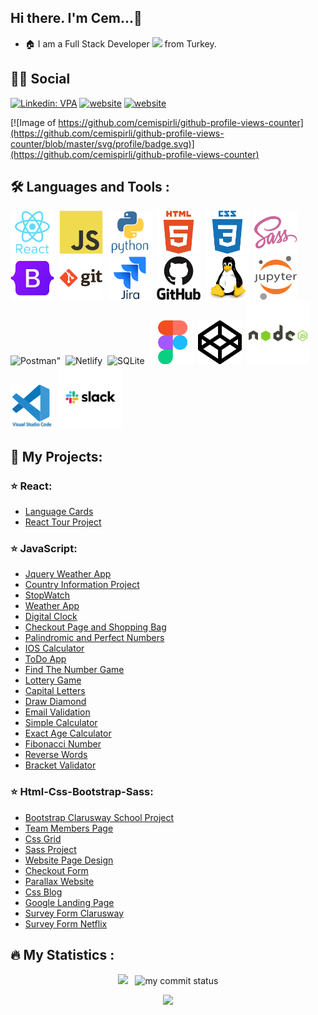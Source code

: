 <!-- <div id="header" align="center">
  <img src="https://www.icegif.com/wp-content/uploads/icegif-87.gif" width="600" height="200" />
</div> -->

## Hi there. I'm Cem...:wave:
- :house: I am a Full Stack Developer <img src="https://media.giphy.com/media/WUlplcMpOCEmTGBtBW/giphy.gif" width="30"> from Turkey.
<!-- - :telescope: I’m working as a Software Engineer and contributing to frontend and backend for building web applications.
- :seedling: Exploring Technical Content Writing.
- :zap: In my free time, I solve problems on GeeksforGeeks and read tech articles. -->

## :man::woman: Social
[![Linkedin: VPA](https://img.shields.io/badge/linkedin-%230077B5.svg?&style=for-the-badge&logo=linkedin&logoColor=white)](https://www.linkedin.com/in/cemispirli/)
[![website](https://img.shields.io/badge/%20-medium-black?&style=for-the-badge&logoColor=white)](https://medium.com/@cemispirli08)
[![website](https://img.shields.io/badge/gmail-f1f2f6.svg?&style=for-the-badge&logo=gmail&logoColor=red)](mailto:cemispirli08@gmail.com)

<!-- <p align="left"> <img src="https://komarev.com/ghpvc/?username=cemispirli" alt="cemispirli"/></p> -->


[![Image of https://github.com/cemispirli/github-profile-views-counter](https://github.com/cemispirli/github-profile-views-counter/blob/master/svg/profile/badge.svg)](https://github.com/cemispirli/github-profile-views-counter)
## :hammer_and_wrench: Languages and Tools :

<div >
<img src="https://github.com/devicons/devicon/blob/master/icons/react/react-original-wordmark.svg" title="React" alt="React" wwidth="70" height="70"/>&nbsp;
<img src="https://github.com/devicons/devicon/blob/master/icons/javascript/javascript-original.svg" title="JavaScript" alt="JavaScript" width="70" height="70""/>&nbsp;
<img src="https://raw.githubusercontent.com/devicons/devicon/2ae2a900d2f041da66e950e4d48052658d850630/icons/python/python-original-wordmark.svg" title="Python"  alt="Python" width="70" height="70"/>&nbsp;
<img src="https://raw.githubusercontent.com/devicons/devicon/2ae2a900d2f041da66e950e4d48052658d850630/icons/html5/html5-plain-wordmark.svg" title="HTML5" alt="HTML" width="70" height="70"/>&nbsp;
<img src="https://github.com/devicons/devicon/blob/master/icons/css3/css3-plain-wordmark.svg"  title="CSS3" alt="CSS" width="70" height="70"/>&nbsp;
<img src="https://raw.githubusercontent.com/devicons/devicon/2ae2a900d2f041da66e950e4d48052658d850630/icons/sass/sass-original.svg" title="Sass"  alt="Sass" width="70" height="70"/>&nbsp;
<img src="https://raw.githubusercontent.com/devicons/devicon/2ae2a900d2f041da66e950e4d48052658d850630/icons/bootstrap/bootstrap-original.svg" title="Bootstrap" alt="Bootstrap" width="70" height="70"/>&nbsp;
<img src="https://raw.githubusercontent.com/devicons/devicon/2ae2a900d2f041da66e950e4d48052658d850630/icons/git/git-original-wordmark.svg" title="Git" **alt="Git" width="70" height="70"/>&nbsp;
<img src="https://raw.githubusercontent.com/devicons/devicon/2ae2a900d2f041da66e950e4d48052658d850630/icons/jira/jira-original-wordmark.svg" title="Jira"  alt="Jira" width="70" height="70"/>&nbsp;
<img src="https://raw.githubusercontent.com/devicons/devicon/2ae2a900d2f041da66e950e4d48052658d850630/icons/github/github-original-wordmark.svg" title="Github"  alt="Github" width="70" height="70"/>&nbsp;
<img src="https://raw.githubusercontent.com/devicons/devicon/2ae2a900d2f041da66e950e4d48052658d850630/icons/linux/linux-original.svg" title="Linux"  alt="Linux" width="70" height="70"/>&nbsp;
<img src="https://raw.githubusercontent.com/devicons/devicon/2ae2a900d2f041da66e950e4d48052658d850630/icons/jupyter/jupyter-original-wordmark.svg" title="Jupyter"  alt="Jupyter" width="70" height="70"/>&nbsp;
<img src="https://seeklogo.com/images/P/postman-logo-F43375A2EB-seeklogo.com.png" title="Postman"  alt=Postman" width="60" height="60"/>&nbsp;
<img src="https://download.logo.wine/logo/Netlify/Netlify-Logo.wine.png" title="Netlify"  alt="Netlify" width="160" height="100"/>&nbsp;
<img src="https://svg-clipart.com/clipart/icon/sm1lQhR-sqlite-icon-clipart.png" title="SQLite"  alt="SQLite" width="70" height="70"/>&nbsp;
<!-- <img src="https://github.com/devicons/devicon/blob/master/icons/mysql/mysql-original-wordmark.svg" title="MySQL"  alt="MySQL" width="70" height="70"/>&nbsp; -->
<!-- <img src="https://raw.githubusercontent.com/devicons/devicon/2ae2a900d2f041da66e950e4d48052658d850630/icons/postgresql/postgresql-original-wordmark.svg" title="PostgreSQL"  alt="PostgreSQL" width="70" height="70"/>&nbsp;  -->
<img src="https://raw.githubusercontent.com/devicons/devicon/2ae2a900d2f041da66e950e4d48052658d850630/icons/figma/figma-original.svg" title="Figma"  alt="Figma" width="70" height="70"/>&nbsp;
<img src="https://raw.githubusercontent.com/devicons/devicon/2ae2a900d2f041da66e950e4d48052658d850630/icons/codepen/codepen-plain.svg" title="Codepen" alt="Codepen" width="70" height="70"/>&nbsp;
<img src="https://raw.githubusercontent.com/devicons/devicon/2ae2a900d2f041da66e950e4d48052658d850630/icons/nodejs/nodejs-original-wordmark.svg" title="NodeJS" alt="NodeJS" width="100" height="100"/>&nbsp;
<img src="https://raw.githubusercontent.com/devicons/devicon/2ae2a900d2f041da66e950e4d48052658d850630/icons/vscode/vscode-original-wordmark.svg" title="Vscode"  alt="Vscode" width="70" height="70"/>&nbsp;
<img src="https://raw.githubusercontent.com/devicons/devicon/2ae2a900d2f041da66e950e4d48052658d850630/icons/slack/slack-original-wordmark.svg" title="Slack"  alt="Slack" width="100" height="100"/>&nbsp;
<!-- <img src="https://raw.githubusercontent.com/devicons/devicon/2ae2a900d2f041da66e950e4d48052658d850630/icons/heroku/heroku-plain-wordmark.svg" title="Heroku"  alt="Heroku" width="70" height="70"/>&nbsp;  -->
<!-- <img src="https://raw.githubusercontent.com/devicons/devicon/2ae2a900d2f041da66e950e4d48052658d850630/icons/wordpress/wordpress-original.svg" title="Wordpress"  alt="Wordpress" width="70" height="70"/>&nbsp;  -->
<!-- <img src="https://raw.githubusercontent.com/devicons/devicon/2ae2a900d2f041da66e950e4d48052658d850630/icons/django/django-original.svg" title="Django" alt="Django" width="70" height="70"/>&nbsp;                                                                                                                                     -->
 
</div>
                                                                                                                                    
 
                                                                                               
## :star2: My Projects: 


 ### ⭐ React:
 
 - <a href="https://cemispirli.github.io/language-cards/" target="_blank" >Language Cards</a>
 - <a href="https://cemispirli.github.io/tour-project/" target="_blank" >React Tour Project</a>
 
 ### ⭐ JavaScript:
 
 
 
- <a href="https://cemispirli.github.io/Jquery-Weather-App/" target="_blank" >Jquery Weather App</a>
- <a href="https://cemispirli.github.io/Country-Information-Project/" target="_blank" >Country Information Project</a>
- <a href="https://cemispirli.github.io/StopWatch/" target="_blank" >StopWatch</a>
- <a href="https://cemispirli.github.io/Weather_App/" target="_blank" >Weather App</a> 
- <a href="https://cemispirli.github.io/Digital-Clock/" target="_blank" >Digital Clock</a>
- <a href="https://cemispirli.github.io/Checkout-Page/" target="_blank" >Checkout Page and Shopping Bag</a>
- <a href="https://cemispirli.github.io/Palindromic-and-Perfect-Numbers/" target="_blank" >Palindromic and Perfect Numbers</a>
- <a href="https://cemispirli.github.io/IOS-Calculator/" target="_blank" >IOS Calculator</a>
- <a href="https://cemispirli.github.io/ToDo-App/" target="_blank" >ToDo App</a>
- <a href="https://cemispirli.github.io/Find-The-Number-Game/" target="_blank" >Find The Number Game</a>
- <a href="https://cemispirli.github.io/Lottery-Game/" target="_blank" >Lottery Game</a>
- <a href="https://cemispirli.github.io/Capital-Letters/" target="_blank" >Capital Letters</a>
- <a href="https://cemispirli.github.io/Draw-Diamond/" target="_blank" >Draw Diamond</a>
- <a href="https://github.com/cemispirli/Email-Validation" target="_blank" >Email Validation</a>
- <a href="https://cemispirli.github.io/Simple-Calculator/" target="_blank" >Simple Calculator</a>
- <a href="https://cemispirli.github.io/Exact-Age-Calculator/" target="_blank" >Exact Age Calculator</a>
- <a href="https://github.com/cemispirli/Fibonacci-Number" target="_blank" >Fibonacci Number</a>
- <a href="https://github.com/cemispirli/Reverse-Words" target="_blank" >Reverse Words</a>
- <a href="https://github.com/cemispirli/Bracket-Validator" target="_blank" >Bracket Validator</a>


 ### ⭐ Html-Css-Bootstrap-Sass:
- <a href="https://cemispirli.github.io/Bootstrap-Clarusway-School-Project/" target="_blank" >Bootstrap Clarusway School Project</a>
- <a href="https://cemispirli.github.io/Team-Members-Page/" target="_blank" >Team Members Page</a>
- <a href="https://cemispirli.github.io/Css-Grid//" target="_blank" >Css Grid</a>
- <a href="https://cemispirli.github.io/Sass-Project/" target="_blank" >Sass Project</a>
- <a href="https://cemispirli.github.io/Website-Page-Design/" target="_blank" >Website Page Design</a>
- <a href="https://cemispirli.github.io/Checkout-Form/" target="_blank" >Checkout Form</a>
- <a href="https://cemispirli.github.io/Parallax-Website//" target="_blank" >Parallax Website</a>
- <a href="https://cemispirli.github.io/Css-Blog/" target="_blank" >Css Blog</a>
- <a href="https://cemispirli.github.io/Google-Landing-Page/" target="_blank" >Google Landing Page</a>
- <a href="https://cemispirli.github.io/Survey-Form-Clarusway/" target="_blank" >Survey Form Clarusway</a>
- <a href="https://cemispirli.github.io/Survey-Form-Netflix/" target="_blank" >Survey Form Netflix</a>

                                                                                                                                   
                                                                                                                               
## :fire: My Statistics :
 
<p align="center">
<img height="160em"  src="https://github-readme-stats-eight-theta.vercel.app/api?username=cemispirli&show_icons=true&theme=algolia&include_all_commits=true&count_private=true"/> &nbsp 
<img height="160em"  src="http://github-readme-streak-stats.herokuapp.com?user=cemispirli&theme=algolia" alt="my commit status" /> </p>
<p align="center"> <img height="160em"  src="https://github-readme-stats-eight-theta.vercel.app/api/top-langs/?username=cemispirli&layout=compact&langs_count=8&theme=algolia"/> </p>
                                                                     

<!-- [![Image of https://github.com/cemispirli/github-profile-views-counter](https://github.com/cemispirli/github-profile-views-counter/blob/master/svg/profile/badge.svg)](https://github.com/cemispirli/github-profile-views-counter) -->

